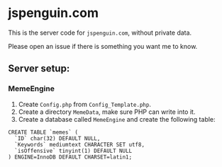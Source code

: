 # jspenguin.com

This is the server code for `jspenguin.com`, without private data. 

Please open an issue if there is something you want me to know. 

## Server setup: 

### MemeEngine

1. Create `Config.php` from `Config_Template.php`. 
2. Create a directory `MemeData`, make sure PHP can write into it. 
3. Create a database called `MemeEngine` and create the following table: 

```
CREATE TABLE `memes` (
  `ID` char(32) DEFAULT NULL,
  `Keywords` mediumtext CHARACTER SET utf8,
  `isOffensive` tinyint(1) DEFAULT NULL
) ENGINE=InnoDB DEFAULT CHARSET=latin1;
```
